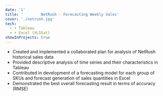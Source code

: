 ```yaml
---
date: '1'
title: '        NetRush - Forecasting Weekly Sales'
cover: './netrush.jpg'
tech:
  - • Tableau
  - • Excel (XLStat)
showInProjects: true
---
```

* Created and implemented a collaborated plan for analysis of NetRush historical sales data
* Provided descriptive analysis of time series and their characteristics in Tableau
* Contributed in development of a forecasting model for each group of SKUs and forecast generation of sales quantities in Excel
* Demonstrated the best overall forecasting result in terms of accuracy (RMSE)
